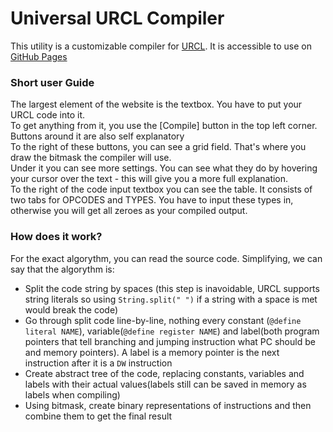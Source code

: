 # Universal URCL Compiler

This utility is a customizable compiler for [URCL](https://github.com/BramOtte/urcl-explorer). It is accessible to use on [GitHub Pages](https://zhoeshin.github.com/URCL2BIN)

### Short user Guide

The largest element of the website is the textbox. You have to put your URCL code into it.
<br>
To get anything from it, you use the \[Compile] button in the top left corner. Buttons around it are also self explanatory
<br>
To the right of these buttons, you can see a grid field. That's where you draw the bitmask the compiler will use.
<br>
Under it you can see more settings. You can see what they do by hovering your cursor over the text - this will give you a more full explanation.
<br>
To the right of the code input textbox you can see the table. It consists of two tabs for OPCODES and TYPES. You have to input these types in, otherwise you will get all zeroes as your compiled output.

### How does it work?

For the exact algorythm, you can read the source code. Simplifying, we can say that the algorythm is:
- Split the code string by spaces (this step is inavoidable, URCL supports string literals so using ```String.split(" ")``` if a string with a space is met would break the code)
- Go through split code line-by-line, nothing every constant (```@define literal NAME```), variable(```@define register NAME```) and label(both program pointers that tell branching and jumping instruction what PC should be and memory pointers).
A label is a memory pointer is the next instruction after it is a ```DW``` instruction
- Create abstract tree of the code, replacing constants, variables and labels with their actual values(labels still can be saved in memory as labels when compiling)
- Using bitmask, create binary representations of instructions and then combine them to get the final result
